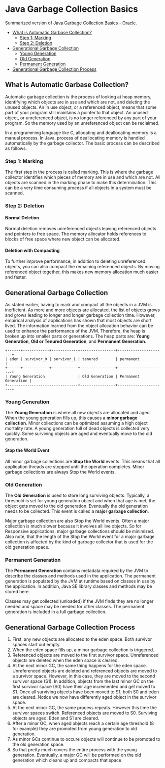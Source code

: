 # Java Garbage Collection Basics

Summarized version of [Java Garbage Collection Basics - Oracle](http://www.oracle.com/webfolder/technetwork/tutorials/obe/java/gc01/index.html).

<!-- MarkdownTOC autolink="true" bracket="round" -->

- [What is Automatic Garbase Collection?](#what-is-automatic-garbase-collection)
	- [Step 1: Marking](#step-1-marking)
	- [Step 2: Deletion](#step-2-deletion)
- [Generational Garbage Collection](#generational-garbage-collection)
	- [Young Generation](#young-generation)
	- [Old Generation](#old-generation)
	- [Permanent Generation](#permanent-generation)
- [Generational Garbage Collection Process](#generational-garbage-collection-process)

<!-- /MarkdownTOC -->

## What is Automatic Garbase Collection?

Automatic garbage collection is the process of looking at heap memory, identifying which objects are in use and which are not, and deleting the unused objects. An in use object, or a referenced object, means that some part of your program still maintains a pointer to that object. An unused object, or unreferenced object, is no longer referenced by any part of your program. So the memory used by an unreferenced object can be reclaimed.

In a programming language like C, allocating and deallocating memory is a manual process. In Java, process of deallocating memory is handled automatically by the garbage collector. The basic process can be described as follows.

### Step 1: Marking

The first step in the process is called marking. This is where the garbage collector identifies which pieces of memory are in use and which are not. All objects are scanned in the marking phase to make this determination. This can be a very time consuming process if all objects in a system must be scanned.

### Step 2: Deletion

#### Normal Deletion

Normal deletion removes unreferenced objects leaving referenced objects and pointers to free space. The memory allocator holds references to blocks of free space where new object can be allocated.

#### Deletion with Compacting

To further improve performance, in addition to deleting unreferenced objects, you can also compact the remaining referenced objects. By moving referenced object together, this makes new memory allocation much easier and faster.

## Generational Garbage Collection

As stated earlier, having to mark and compact all the objects in a JVM is inefficient. As more and more objects are allocated, the list of objects grows and grows leading to longer and longer garbage collection time. However, empirical analysis of applications has shown that most objects are short lived. The information learned from the object allocation behavior can be used to enhance the performance of the JVM. Therefore, the heap is broken up into smaller parts or generations. The heap parts are: **Young Generation**, **Old or Tenured Generation**, and **Permanent Generation**.

```
+------+------------+------------+----------------+----------------------+
| eden | survivor_0 | survivor_1 | tenured        | permanent            |
+------+------------+------------+----------------+----------------------+
| Young Generation               | Old Generation | Permanent Generation |
+--------------------------------+----------------+----------------------+
```

### Young Generation

The **Young Generation** is where all new objects are allocated and aged. When the young generation fills up, this causes a **minor garbage collection**. Minor collections can be optimized assuming a high object mortality rate. A young generation full of dead objects is collected very quickly. Some surviving objects are aged and eventually move to the old generation.

#### Stop the World Event

All minor garbage collections are **Stop the World** events. This means that all application threads are stopped until the operation completes. Minor garbage collections are always Stop the World events.

### Old Generation

The **Old Generation** is used to store long surviving objects. Typically, a threshold is set for young generation object and when that age is met, the object gets moved to the old generation. Eventually the old generation needs to be collected. This event is called a **major garbage collection**.

Major garbage collection are also Stop the World events. Often a major collection is much slower because it involves all live objects. So for Responsive applications, major garbage collections should be minimized. Also note, that the length of the Stop the World event for a major garbage collection is affected by the kind of garbage collector that is used for the old generation space.

### Permanent Generation

The **Permanent Generation** contains metadata required by the JVM to describe the classes and methods used in the application. The permanent generation is populated by the JVM at runtime based on classes in use by the application. In addition, Java SE library classes and methods may be stored here.

Classes may get collected (unloaded) if the JVM finds they are no longer needed and space may be needed for other classes. The permanent generation is included in a full garbage collection.

## Generational Garbage Collection Process

1. First, any new objects are allocated to the eden space. Both survivor spaces start out empty.
2. When the eden space fills up, a minor garbage collection is triggered.
3. Referenced objects are moved to the first survivor space. Unreferenced objects are deleted when the eden space is cleared.
4. At the next minor GC, the same thing happens for the eden space. Unreferenced objects are deleted and referenced objects are moved to a survivor space. However, in this case, they are moved to the second survivor space (S1). In addition, objects from the last minor GC on the first survivor space (S0) have their age incremented and get moved to S1. Once all surviving objects have been moved to S1, both S0 and eden are cleared. Notice we now have differently aged object in the survivor space.
5. At the next minor GC, the same process repeats. However this time the survivor spaces switch. Referenced objects are moved to S0. Surviving objects are aged. Eden and S1 are cleared.
6. After a minor GC, when aged objects reach a certain age threshold (8 for example) they are promoted from young generation to old generation.
7. As minor GCs continue to occure objects will continue to be promoted to the old generation space.
8. So that pretty much covers the entire process with the young generation. Eventually, a major GC will be performed on the old generation which cleans up and compacts that space.
